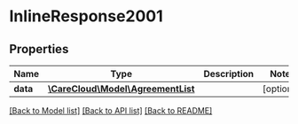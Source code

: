 # InlineResponse2001

## Properties
Name | Type | Description | Notes
------------ | ------------- | ------------- | -------------
**data** | [**\CareCloud\Model\AgreementList**](AgreementList.md) |  | [optional] 

[[Back to Model list]](../../README.md#documentation-for-models) [[Back to API list]](../../README.md#documentation-for-api-endpoints) [[Back to README]](../../README.md)

